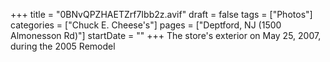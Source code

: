 +++
title = "0BNvQPZHAETZrf7Ibb2z.avif"
draft = false
tags = ["Photos"]
categories = ["Chuck E. Cheese's"]
pages = ["Deptford, NJ (1500 Almonesson Rd)"]
startDate = ""
+++
The store's exterior on May 25, 2007, during the 2005 Remodel
